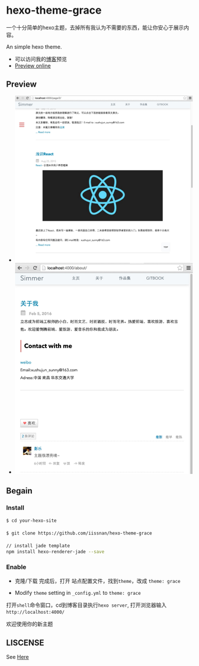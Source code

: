 # hexo-theme-grace

一个十分简单的hexo主题，去掉所有我认为不需要的东西，能让你安心于展示内容。

An simple hexo theme.

 - 可以访问我的[博客](http://hisimmer.com/)预览
 - [Preview online ](http://hisimmer.com/)

## Preview 

 - ![预览](source/images/demo2.png)
 - ![预览](source/images/demo3.png)

## Begain 

### Install

```bash
$ cd your-hexo-site

$ git clone https://github.com/iissnan/hexo-theme-grace

// install jade template 
npm install hexo-renderer-jade --save     

```

### Enable

* 克隆/下载 完成后，打开 站点配置文件，找到`theme`，改成 `theme: grace`

* Modify `theme` setting in `_config.yml` to `theme: grace`

打开`shell`命令窗口，cd到博客目录执行`hexo server`, 打开浏览器输入`http://localhost:4000/` 

欢迎使用你的新主题

## LISCENSE

See [Here](./LICENSE)
